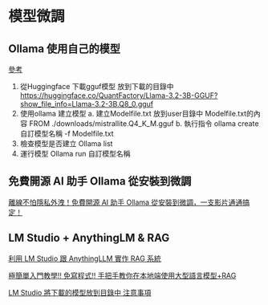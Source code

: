 # 模型微調
## Ollama 使用自己的模型
[參考](https://hackmd.io/@flagmaker/HkQHhlYyA)
1. 從Huggingface 下載gguf模型 放到下載的目錄中
	https://huggingface.co/QuantFactory/Llama-3.2-3B-GGUF?show_file_info=Llama-3.2-3B.Q8_0.gguf
2. 使用ollama 建立模型
	a. 建立Modelfile.txt 放到user目錄中
	Modelfile.txt的內容
	FROM ./downloads/mistrallite.Q4_K_M.gguf
	b. 執行指令
	ollama create 自訂模型名稱 -f Modelfile.txt
3. 檢查模型是否建立
    Ollama list
4. 運行模型
    Ollama run 自訂模型名稱
    
## 免費開源 AI 助手 Ollama 從安裝到微調
[離線不怕隱私外洩！免費開源 AI 助手 Ollama 從安裝到微調，一支影片通通搞定！](https://www.youtube.com/watch?v=JpQC0W91E6k&list=WL&index=8&t=597s)

## LM Studio + AnythingLM & RAG
[利用 LM Studio 跟 AnythingLLM 實作 RAG 系統](https://mybaseball52.medium.com/using-anythingllm-and-lm-studio-to-do-rag-79a962095da1)

[極簡單入門教學!! 免寫程式!! 手把手教你在本地端使用大型語言模型+RAG](https://pipi9baby.medium.com/%E6%A5%B5%E7%B0%A1%E5%96%AE%E5%85%A5%E9%96%80%E6%95%99%E5%AD%B8-%E5%85%8D%E5%AF%AB%E7%A8%8B%E5%BC%8F-%E6%89%8B%E6%8A%8A%E6%89%8B%E6%95%99%E4%BD%A0%E5%9C%A8%E6%9C%AC%E5%9C%B0%E7%AB%AF%E4%BD%BF%E7%94%A8%E5%A4%A7%E5%9E%8B%E8%AA%9E%E8%A8%80%E6%A8%A1%E5%9E%8B-rag-62ab49a07463)

[LM Studio 將下載的模型放到目錄中 注意事項](https://vocus.cc/article/670b3767fd89780001840991)

